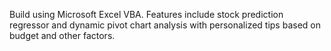 Build using Microsoft Excel VBA. Features include stock prediction regressor and dynamic pivot chart analysis with personalized tips based on budget and other factors.
